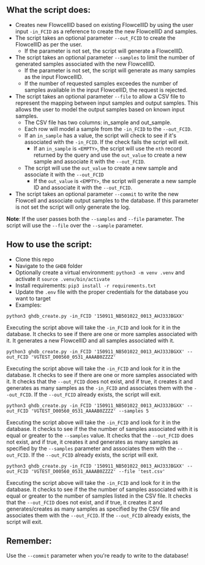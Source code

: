 ## What the script does:

* Creates new FlowcellID based on existing FlowcellID by using the user input `-in_FCID` as a reference to create the new FlowcellID and samples.
* The script takes an optional parameter `--out_FCID` to create the FlowcellID as per the user.
  * If the parameter is not set, the script will generate a FlowcellID.
* The script takes an optional parameter `--samples` to limit the number of generated samples associated with the new FlowcellID. 
  * If the parameter is not set, the script will generate as many samples as the input FlowcellID.
  * If the number of requested samples exceedes the number of samples available in the input FlowcellID, the request is rejected.
* The script takes an optional parameter `--file` to allow a CSV file to represent the mapping between input samples and output samples. This allows the user to model the output samples based on known input samples.
  * The CSV file has two columns: in_sample and out_sample.
  * Each row will model a sample from the `-in_FCID` to the `--out_FCID`.
  * If an `in_sample` has a value, the script will check to see if it's associated with the `-in_FCID`. If the check fails the script will exit.
    * If an `in_sample` is `<EMPTY>`, the script will use the `nth` record returned by the query and use the `out_value` to create a new sample and associate it with the `--out_FCID`.
  * The script will use the `out_value` to create a new sample and associate it with the `--out_FCID`
    * If the `out_value` is `<EMPTY>`, the script will generate a new sample ID and associate it with the `--out_FCID`.
* The script takes an optional parameter `--commit` to write the new Flowcell and associate output samples to the database. If this parameter is not set the script will only generate the log.


__Note__: If the user passes both the `--samples` and `--file` parameter. The script will use the `--file` over the `--sample` parameter.

## How to use the script:

* Clone this repo
* Navigate to the `GHDB` folder
* Optionally create a virtual environment: `python3 -m venv .venv` and activate it `source .venv/bin/activate`
* Install requirements: `pip3 install -r requirements.txt`
* Update the `.env` file with the proper credentials for the database you want to target
* Examples:

`python3 ghdb_create.py -in_FCID '150911_NB501022_0013_AHJ33JBGXX'`

Executing the script above will take the `-in_FCID` and look for it in the database. It checks to see if there are one or more samples associated with it. It generates a new FlowcellID and all samples associated with it.

`python3 ghdb_create.py -in_FCID '150911_NB501022_0013_AHJ33JBGXX' --out_FCID 'VGTEST_D00560_0531_AAAAB0ZZZZ'`

Executing the script above will take the `-in_FCID` and look for it in the database. It checks to see if there are one or more
samples associated with it. It checks that the `--out_FCID` does not exist, and if true, it creates it and generates as many samples
as the `-in_FCID` and associates them with the `--out_FCID`. If the `--out_FCID` already exists, the script will exit.

`python3 ghdb_create.py -in_FCID '150911_NB501022_0013_AHJ33JBGXX' --out_FCID 'VGTEST_D00560_0531_AAAAB0ZZZZ' --samples 5`

Executing the script above will take the `-in_FCID` and look for it in the database. It checks to see if the the number of samples
associated with it is equal or greater to the `--samples` value. It checks that the `--out_FCID` does not exist, and if true, it creates it
and generates as many samples as specified by the `--samples` parameter and associates them with the `--out_FCID`. If the `--out_FCID` already exists, the script will exit.

`python3 ghdb_create.py -in_FCID '150911_NB501022_0013_AHJ33JBGXX' --out_FCID 'VGTEST_D00560_0531_AAAAB0ZZZZ' --file 'test.csv'`

Executing the script above will take the `-in_FCID` and look for it in the database. It checks to see if the the number of samples
associated with it is equal or greater to the number of samples listed in the CSV file. It checks that the `--out_FCID` does not exist, and if true, it creates it and generates/creates as many samples as specified by the CSV file and associates them with the `--out_FCID`.
If the `--out_FCID` already exists, the script will exit.


## Remember: 
Use the `--commit` parameter when you're ready to write to the database!